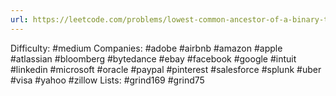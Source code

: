 ```yaml
---
url: https://leetcode.com/problems/lowest-common-ancestor-of-a-binary-tree
---
```


Difficulty: #medium
Companies: #adobe #airbnb #amazon #apple #atlassian #bloomberg #bytedance #ebay #facebook #google #intuit #linkedin #microsoft #oracle #paypal #pinterest #salesforce #splunk #uber #visa #yahoo #zillow
Lists: #grind169 #grind75